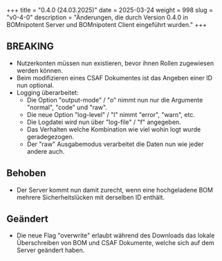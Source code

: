+++
title = "0.4.0 (24.03.2025)"
date = 2025-03-24
weight = 998
slug = "v0-4-0"
description = "Änderungen, die durch Version 0.4.0 in BOMnipotent Server und BOMnipotent Client eingeführt wurden."
+++

## BREAKING
- Nutzerkonten müssen nun existieren, bevor ihnen Rollen zugewiesen werden können.
- Beim modifizieren eines CSAF Dokumentes ist das Angeben einer ID nun optional.
- Logging überarbeitet:
  - Die Option "output-mode" / "o" nimmt nun nur die Argumente "normal", "code" und "raw".
  - Die neue Option "log-level" / "l" nimmt "error", "warn", etc.
  - Die Logdatei wird nun über "log-file" / "f" angegeben.
  - Das Verhalten welche Kombination wie viel wohin logt wurde geradegezogen.
  - Der "raw" Ausgabemodus verarbeitet die Daten nun wie jeder andere auch.

## Behoben
- Der Server kommt nun damit zurecht, wenn eine hochgeladene BOM mehrere Sicherheitslücken mit derselben ID enthält.

## Geändert
- Die neue Flag "overwrite" erlaubt während des Downloads das lokale Überschreiben von BOM und CSAF Dokumente, welche sich auf dem Server geändert haben.
